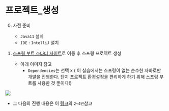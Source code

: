 # 프로젝트_생성

0. 사전 준비 
    + `Java11` 설치
    + `IDE` : `IntelliJ` 설치

1. [스프링 부트 스타터 사이트](https://start.spring.io/)로 이동 후 스프링 프로젝트 생성
    + 아래 이미지 참고
        + `Dependencies`는 선택 x ( 이 실습에서는 스프링이 없는 순수한 자바로만 개발을 진행한다. 단지 프로젝트 환경설정을 편리하게 하기 위해 스프링 부트를 사용한 것 뿐이다!)

<img src="img_1">

+ 그 다음의 진행 내용은 이 [링크](https://github.com/journeytorainbow/spring_basic_study1/blob/master/%ED%94%84%EB%A1%9C%EC%A0%9D%ED%8A%B8_%ED%99%98%EA%B2%BD%EC%84%A4%EC%A0%95/%ED%94%84%EB%A1%9C%EC%A0%9D%ED%8A%B8_%EC%83%9D%EC%84%B1.md)의 `2~4번`참고